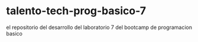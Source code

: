 # talento-tech-prog-basico-7
el repositorio del desarrollo del laboratorio 7 del bootcamp de programacion basico
